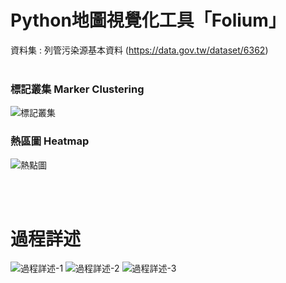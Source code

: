 #  Python地圖視覺化工具「Folium」

資料集 : 列管污染源基本資料
(https://data.gov.tw/dataset/6362)
<br><br/>

### **標記叢集 Marker Clustering**

![標記叢集](https://user-images.githubusercontent.com/66252302/99881039-3e5aa380-2c52-11eb-8aab-d29152b0c4b6.gif)

### **熱區圖 Heatmap**

![熱點圖](https://user-images.githubusercontent.com/66252302/99880745-431e5800-2c50-11eb-9637-337f49068c81.gif)

<br><br/>
#  過程詳述

![過程詳述-1](https://user-images.githubusercontent.com/66252302/125850176-5cf0c993-6ba8-480a-b293-8d6276f3c3ef.png)
![過程詳述-2](https://user-images.githubusercontent.com/66252302/125850164-07ed2467-2dd0-4107-9c61-13265c649c7f.png)
![過程詳述-3](https://user-images.githubusercontent.com/66252302/125850172-b28f7803-8dba-4653-a2e8-43c162238411.png)
